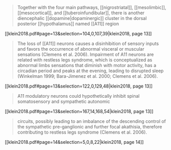 > Together with the four main pathways, [[nigrostriatal]], [[mesolimbic]], [[mesocortical]], and [[tuberoinfundibular]], there is another diencephalic [[dopamine|dopaminergic]] cluster in the dorsal posterior [[hypothalamus]] named [[A11]] region

[[klein2018.pdf#page=13&selection=104,0,107,39|klein2018, page 13]]

> The loss of [[A11]] neurons causes a disinhibition of sensory inputs and favors the occurrence of abnormal visceral or muscular sensations (Clemens et al. 2006). Impairment of A11 neurons are related with restless legs syndrome, which is conceptualized as abnormal limbs sensations that diminish with motor activity, has a circadian period and peaks at the evening, leading to disrupted sleep (Winkelman 1999; Bara-Jimenez et al. 2000; Clemens et al. 2006). 

[[klein2018.pdf#page=13&selection=122,0,129,48|klein2018, page 13]]

> A11 modulatory neurons could hypothetically inhibit spinal somatosensory and sympathetic autonomic

[[klein2018.pdf#page=13&selection=167,14,168,54|klein2018, page 13]]

> circuits, possibly leading to an imbalance of the descending control of the sympathetic pre-ganglionic and further focal akathisia, therefore contributing to restless legs syndrome (Clemens et al. 2006).

[[klein2018.pdf#page=14&selection=5,0,8,22|klein2018, page 14]]